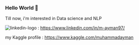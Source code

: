 ### Hello World 👋

Till now, i'm interested in Data science and NLP 

![linkedin-logo]({https://user-images.githubusercontent.com/40309064/124636498-e68f4680-de88-11eb-828d-b7d1bb50b3b1.png}) : https://www.linkedin.com/in/m-ayman97/

my Kaggle profile : https://www.kaggle.com/muhammadayman

<!--
**muhammadayman97/muhammadayman97** is a ✨ _special_ ✨ repository because its `README.md` (this file) appears on your GitHub profile.

Here are some ideas to get you started:

- 🔭 I’m currently working on ...
- 🌱 I’m currently learning ...
- 👯 I’m looking to collaborate on ...
- 🤔 I’m looking for help with ...
- 💬 Ask me about ...
- 📫 How to reach me: ...
- 😄 Pronouns: ...
- ⚡ Fun fact: ...
-->
